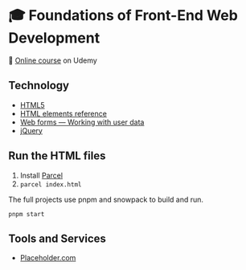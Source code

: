 # :mortar_board: Foundations of Front-End Web Development

:link: [Online course][course] on Udemy

## Technology

- [HTML5](https://developer.mozilla.org/en-US/docs/Web/Guide/HTML/HTML5)
- [HTML elements reference](https://developer.mozilla.org/en-US/docs/Web/HTML/Element)
- [Web forms — Working with user data](https://developer.mozilla.org/en-US/docs/Learn/Forms)
- [jQuery](https://jquery.com/)

## Run the HTML files

1. Install [Parcel](https://parceljs.org/)
2. `parcel index.html`

The full projects use pnpm and snowpack to build and run.

```shell
pnpm start
```

## Tools and Services

- [Placeholder.com](https://placeholder.com/)

[course]: https://www.udemy.com/course/foundations-of-front-end-development/
